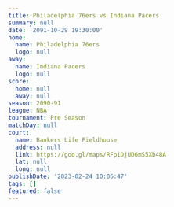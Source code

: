 ```yaml
---
title: Philadelphia 76ers vs Indiana Pacers
summary: null
date: '2091-10-29 19:30:00'
home:
  name: Philadelphia 76ers
  logo: null
away:
  name: Indiana Pacers
  logo: null
score:
  home: null
  away: null
season: 2090-91
league: NBA
tournament: Pre Season
matchDay: null
court:
  name: Bankers Life Fieldhouse
  address: null
  link: https://goo.gl/maps/RFpiDjUD6mS5Xb48A
  lat: null
  long: null
publishDate: '2023-02-24 10:06:47'
tags: []
featured: false
---
```

